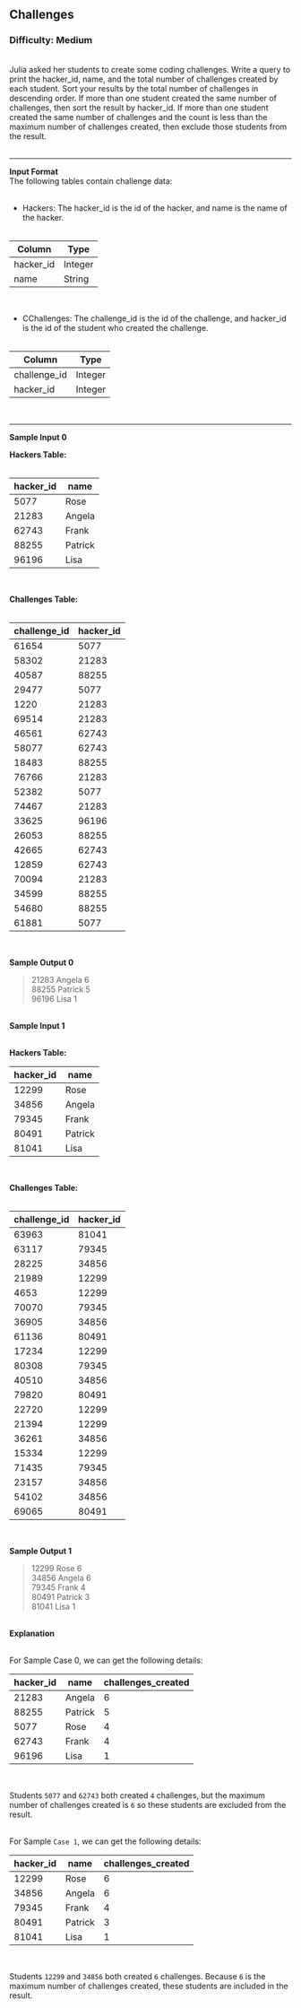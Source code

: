 ## Challenges

### Difficulty: Medium

<br>Julia asked her students to create some coding challenges. Write a query to print the hacker_id, name, and the total number of challenges created by each student. Sort your results by the total number of challenges in descending order. If more than one student created the same number of challenges, then sort the result by hacker_id. If more than one student created the same number of challenges and the count is less than the maximum number of challenges created, then exclude those students from the result.
<br><br>
<hr>

**Input Format**
<br>The following tables contain challenge data:<br><br>

- Hackers: The hacker_id is the id of the hacker, and name is the name of the hacker.
<br><br>

| Column    | Type    |
|-----------|---------|
| hacker_id | Integer |
| name      | String  |
<br>

- CChallenges: The challenge_id is the id of the challenge, and hacker_id is the id of the student who created the challenge.
<br><br>

| Column           | Type    |
|------------------|---------|
| challenge_id     | Integer |
| hacker_id        | Integer |
<br>

<hr>

**Sample Input 0**

**Hackers Table:**<br><br>

| hacker_id | name     |
|-----------|----------|
| 5077      | Rose     |
| 21283     | Angela   |
| 62743     | Frank    |
| 88255     | Patrick  |
| 96196     | Lisa     |
<br>

**Challenges Table:**<br><br>

| challenge_id | hacker_id |
|--------------|-----------|
| 61654        | 5077      |
| 58302        | 21283     |
| 40587        | 88255     |
| 29477        | 5077      |
| 1220         | 21283     |
| 69514        | 21283     |
| 46561        | 62743     |
| 58077        | 62743     |
| 18483        | 88255     |
| 76766        | 21283     |
| 52382        | 5077      |
| 74467        | 21283     |
| 33625        | 96196     |
| 26053        | 88255     |
| 42665        | 62743     |
| 12859        | 62743     |
| 70094        | 21283     |
| 34599        | 88255     |
| 54680        | 88255     |
| 61881        | 5077      |
<br>

**Sample Output 0**

>21283 Angela 6<br>
>88255 Patrick 5<br>
>96196 Lisa 1

<br>**Sample Input 1**

<br>**Hackers Table:**

| hacker_id | name     |
|-----------|----------|
| 12299     | Rose     |
| 34856     | Angela   |
| 79345     | Frank    |
| 80491     | Patrick  |
| 81041     | Lisa     |
<br>

**Challenges Table:**<br><br>

| challenge_id | hacker_id |
|--------------|-----------|
| 63963        | 81041     |
| 63117        | 79345     |
| 28225        | 34856     |
| 21989        | 12299     |
| 4653         | 12299     |
| 70070        | 79345     |
| 36905        | 34856     |
| 61136        | 80491     |
| 17234        | 12299     |
| 80308        | 79345     |
| 40510        | 34856     |
| 79820        | 80491     |
| 22720        | 12299     |
| 21394        | 12299     |
| 36261        | 34856     |
| 15334        | 12299     |
| 71435        | 79345     |
| 23157        | 34856     |
| 54102        | 34856     |
| 69065        | 80491     |
<br>

**Sample Output 1**
>12299 Rose 6<br>
34856 Angela 6<br>
79345 Frank 4<br>
80491 Patrick 3<br>
81041 Lisa 1

<br>**Explanation**

<br>For Sample Case 0, we can get the following details:

| hacker_id | name     | challenges_created |
|-----------|----------|--------------------|
| 21283     | Angela   | 6                  |
| 88255     | Patrick  | 5                  |
| 5077      | Rose     | 4                  |
| 62743     | Frank    | 4                  |
| 96196     | Lisa     | 1                  |
<br>

Students `5077` and `62743` both created `4` challenges, but the maximum number of challenges created is `6` so these students are excluded from the result.

<br>For Sample `Case 1`, we can get the following details:

| hacker_id | name     | challenges_created |
|-----------|----------|--------------------|
| 12299     | Rose     | 6                  |
| 34856     | Angela   | 6                  |
| 79345     | Frank    | 4                  |
| 80491     | Patrick  | 3                  |
| 81041     | Lisa     | 1                  |
<br>

Students `12299` and `34856` both created `6` challenges. Because `6` is the maximum number of challenges created, these students are included in the result.
